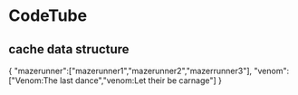 # CodeTube

## cache data structure
{
    "mazerunner":["mazerunner1","mazerunner2","mazerrunner3"],
    "venom":["Venom:The last dance","venom:Let their be carnage"]
}
